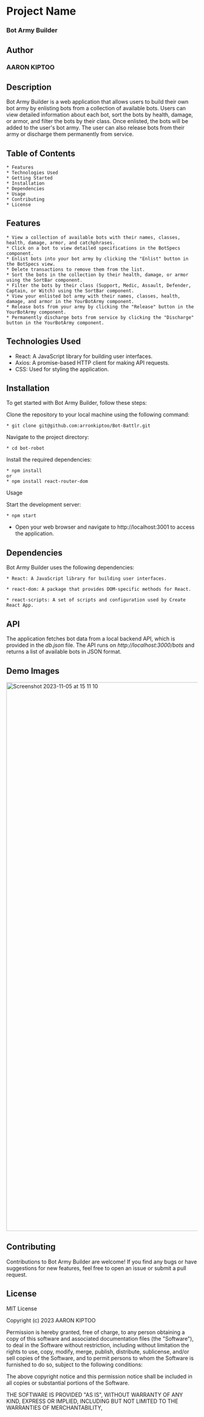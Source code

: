 # Project Name
### Bot Army Builder

## Author
### AARON KIPTOO

## Description

Bot Army Builder is a web application that allows users to build their own bot army by enlisting bots from a collection of available bots. Users can view detailed information about each bot, sort the bots by health, damage, or armor, and filter the bots by their class. Once enlisted, the bots will be added to the user's bot army. The user can also release bots from their army or discharge them permanently from service.

## Table of Contents

    * Features
    * Technologies Used
    * Getting Started
    * Installation
    * Dependencies
    * Usage
    * Contributing
    * License

## Features

    * View a collection of available bots with their names, classes, health, damage, armor, and catchphrases.
    * Click on a bot to view detailed specifications in the BotSpecs component.
    * Enlist bots into your bot army by clicking the "Enlist" button in the BotSpecs view.
    * Delete transactions to remove them from the list.
    * Sort the bots in the collection by their health, damage, or armor using the SortBar component.
    * Filter the bots by their class (Support, Medic, Assault, Defender, Captain, or Witch) using the SortBar component.
    * View your enlisted bot army with their names, classes, health, damage, and armor in the YourBotArmy component.
    * Release bots from your army by clicking the "Release" button in the YourBotArmy component.
    * Permanently discharge bots from service by clicking the "Discharge" button in the YourBotArmy component.

## Technologies Used

   * React: A JavaScript library for building user interfaces.
   * Axios: A promise-based HTTP client for making API requests.
   * CSS: Used for styling the application.

## Installation
To get started with Bot Army Builder, follow these steps:

Clone the repository to your local machine using the following command:

    * git clone git@github.com:arronkiptoo/Bot-Battlr.git

Navigate to the project directory:


    * cd bot-robot

Install the required dependencies:

    * npm install
    or
    * npm install react-router-dom

Usage

Start the development server:


    * npm start

* Open your web browser and navigate to http://localhost:3001 to access the application.

## Dependencies

Bot Army Builder uses the following dependencies:

    * React: A JavaScript library for building user interfaces.

    * react-dom: A package that provides DOM-specific methods for React.

    * react-scripts: A set of scripts and configuration used by Create React App.

## API

The application fetches bot data from a local backend API, which is provided in the *db.json* file. The API runs on *http://localhost:3000/bots* and returns a list of available bots in JSON format.

## Demo Images
<img width="1440" alt="Screenshot 2023-11-05 at 15 11 10" src="https://github.com/arronkiptoo/Bot-Battlr/assets/144256231/d1b5ab0d-66c7-4b70-b4b5-6d07eb1f80e0">

## Contributing

Contributions to Bot Army Builder are welcome! If you find any bugs or have suggestions for new features, feel free to open an issue or submit a pull request.

## License
MIT License

Copyright (c) 2023 AARON KIPTOO

Permission is hereby granted, free of charge, to any person obtaining a copy
of this software and associated documentation files (the "Software"), to deal
in the Software without restriction, including without limitation the rights
to use, copy, modify, merge, publish, distribute, sublicense, and/or sell
copies of the Software, and to permit persons to whom the Software is
furnished to do so, subject to the following conditions:

The above copyright notice and this permission notice shall be included in all
copies or substantial portions of the Software.

THE SOFTWARE IS PROVIDED "AS IS", WITHOUT WARRANTY OF ANY KIND, EXPRESS OR
IMPLIED, INCLUDING BUT NOT LIMITED TO THE WARRANTIES OF MERCHANTABILITY,

